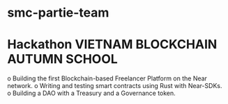 # smc-partie-team
# Hackathon VIETNAM BLOCKCHAIN AUTUMN SCHOOL

o	Building the first Blockchain-based Freelancer Platform on the Near network.
o	Writing and testing smart contracts using Rust with Near-SDKs.
o	Building a DAO with a Treasury and a Governance token.

